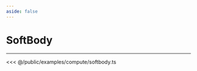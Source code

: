```yaml
---
aside: false
---
```


# SoftBody
---
<Demo src="/examples/compute/softbody.ts" :code="false" :height="700"></Demo>

<<< @/public/examples/compute/softbody.ts